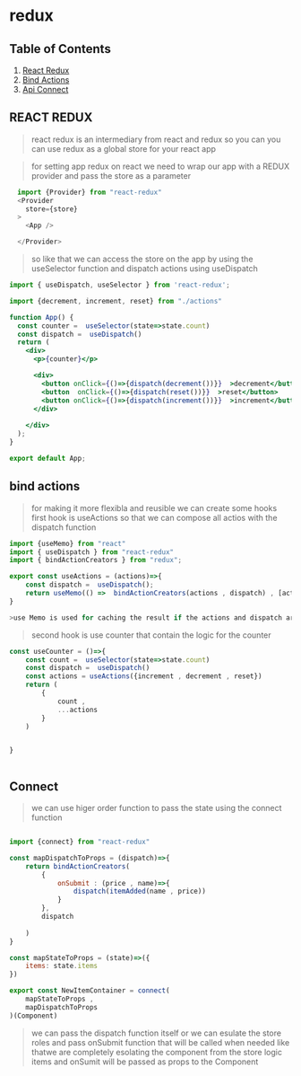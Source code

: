 # redux
## Table of Contents
1. [React Redux](#react-redux)
2. [Bind Actions](#bind-actions)
3. [Api Connect](#connect<>)
## REACT REDUX

> react redux is an intermediary from  react and redux so you can you can use redux as a global store for your react app


> for setting app redux on react we need to  wrap our app with a REDUX provider and pass the store as a parameter
```js
  import {Provider} from "react-redux"
  <Provider
    store={store}
  >
    <App />

  </Provider>

```
> so like that we can access the store on the app by using the useSelector function and dispatch actions using useDispatch


```jsx
import { useDispatch, useSelector } from 'react-redux';

import {decrement, increment, reset} from "./actions"

function App() {
  const counter =  useSelector(state=>state.count)
  const dispatch =  useDispatch()
  return (
    <div>
      <p>{counter}</p>

      <div>
        <button onClick={()=>{dispatch(decrement())}}  >decrement</button>
        <button  onClick={()=>{dispatch(reset())}}  >reset</button>
        <button onClick={()=>{dispatch(increment())}}  >increment</button>
      </div>
    
    </div>
  );
}

export default App;

```



## bind actions 

> for making  it more flexibla and reusible we can create some hooks 
> first hook is useActions  so that we can compose all actios with the dispatch function

```jsx
import {useMemo} from "react"
import { useDispatch } from "react-redux"
import { bindActionCreators } from "redux";

export const useActions = (actions)=>{
    const dispatch =  useDispatch();
    return useMemo(() =>  bindActionCreators(actions , dispatch) , [actions , dispatch] )
}

>use Memo is used for caching the result if the actions and dispatch are the same  we dont need to recalculate  the result

```
> second hook is use counter that contain the logic for the counter

```jsx
const useCounter = ()=>{
    const count =  useSelector(state=>state.count)
    const dispatch =  useDispatch()
    const actions = useActions({increment , decrement , reset})
    return (
        {
            count , 
            ...actions
        }
    )


}



```

## Connect

> we can use higer order function to pass the state using the connect function


```jsx

import {connect} from "react-redux"

const mapDispatchToProps = (dispatch)=>{
    return bindActionCreators(
        {
            onSubmit : (price , name)=>{
                dispatch(itemAdded(name , price))
            }
        },
        dispatch
        
    )
}

const mapStateToProps = (state)=>({
    items: state.items
})

export const NewItemContainer = connect(
    mapStateToProps , 
    mapDispatchToProps
)(Component)

```

> we can pass the dispatch function itself or we can esulate the store roles and pass onSubmit function that will be called when needed like thatwe are completely esolating  the component from the store logic
> items  and onSumit  will be passed as props to the Component 